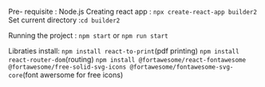 Pre- requisite : Node.js
Creating react app : ```npx create-react-app builder2```
Set current directory :```cd builder2```


Running the project : ```npm start``` or ```npm run start```


Libraties install: ```npm install react-to-print```(pdf printing)
                   ```npm install react-router-dom```(routing)
                   ```npm install @fortawesome/react-fontawesome @fortawesome/free-solid-svg-icons @fortawesome/fontawesome-svg-core```(font awersome for free icons)
